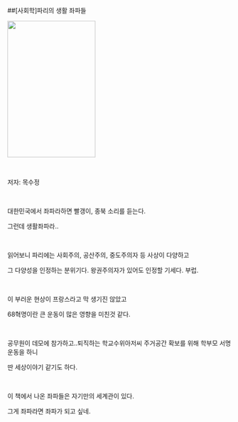 ##[사회학]파리의 생활 좌파들
						<div id="postViewArea">						<div id="postViewArea">						<div id="post-view220625739591" class="post-view pcol2 _param(1) _postViewArea220625739591">						<div id="post-view220625739591" class="post-view pcol2 _param(1) _postViewArea220625739591">							 <p><img src="http://postfiles7.naver.net/20160213_230/skyalzza_1455339677599d069J_JPEG/l9791185035260.jpg?type=w2" width="198" height="307" style="cursor: pointer; rwidth: 198px; rheight: 307px" id="20160213_230/skyalzza_1455339677599d069J_JPEG/l9791185035260.jpg" onclick="popview(this, '90000003_00000000000000335E519F47')" alt="" class="_photoImage"></p><p>&nbsp;</p><p>저자: 목수정</p><p>&nbsp;</p><p>대한민국에서 좌파라하면 빨갱이, 종북 소리를 듣는다.</p><p>그런데 생활좌파라.. </p><p>&nbsp;</p><p>읽어보니 파리에는 사회주의, 공산주의, 중도주의자 등 사상이 다양하고</p><p>그 다양성을 인정하는 분위기다. 왕권주의자가 있어도&nbsp;인정할 기세다.&nbsp;부럽.</p><p>&nbsp;</p><p>이 부러운 현상이 프랑스라고 막 생기진 않았고 </p><p>68혁명이란 큰 운동이 많은 영향을 미친것 같다.</p><p>&nbsp;</p><p>공무원이&nbsp;데모에 참가하고..퇴직하는 학교수위아저씨 주거공간 확보를 위해 학부모 서명 운동을 하니</p><p>딴 세상이야기 같기도 하다.</p><p>&nbsp;</p><p>이 책에서 나온 좌파들은 자기만의 세계관이 있다.</p><p>그게 좌파라면 좌파가 되고 싶네.</p><p>&nbsp;</p><p>&nbsp;</p><p>&nbsp;</p><p>&nbsp;</p><p>&nbsp;</p><p>&nbsp;</p><p>&nbsp;</p>						</div>						</div>